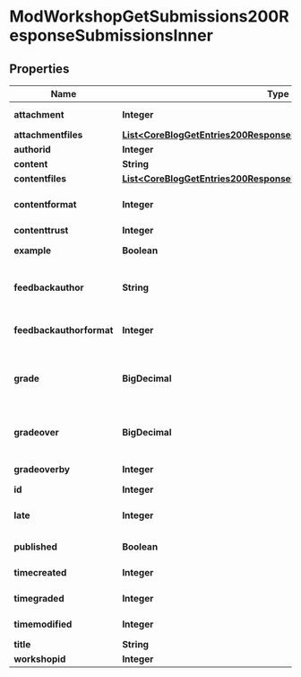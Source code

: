 

# ModWorkshopGetSubmissions200ResponseSubmissionsInner


## Properties

| Name | Type | Description | Notes |
|------------ | ------------- | ------------- | -------------|
|**attachment** | **Integer** | Used by File API file_postupdate_standard_filemanager. |  [optional] |
|**attachmentfiles** | [**List&lt;CoreBlogGetEntries200ResponseEntriesInnerSummaryfilesInner&gt;**](CoreBlogGetEntries200ResponseEntriesInnerSummaryfilesInner.md) |  |  [optional] |
|**authorid** | **Integer** | The author of the submission. |  [optional] |
|**content** | **String** | Submission text. |  [optional] |
|**contentfiles** | [**List&lt;CoreBlogGetEntries200ResponseEntriesInnerSummaryfilesInner&gt;**](CoreBlogGetEntries200ResponseEntriesInnerSummaryfilesInner.md) |  |  [optional] |
|**contentformat** | **Integer** | content format (1 &#x3D; HTML, 0 &#x3D; MOODLE, 2 &#x3D; PLAIN, or 4 &#x3D; MARKDOWN) |  [optional] |
|**contenttrust** | **Integer** | The trust mode of the data. |  [optional] |
|**example** | **Boolean** | Is this submission an example from teacher. |  [optional] |
|**feedbackauthor** | **String** | Teacher comment/feedback for the author of the submission, for example describing the reasons                     for the grade overriding. |  [optional] |
|**feedbackauthorformat** | **Integer** | feedbackauthor format (1 &#x3D; HTML, 0 &#x3D; MOODLE, 2 &#x3D; PLAIN, or 4 &#x3D; MARKDOWN) |  [optional] |
|**grade** | **BigDecimal** | Aggregated grade for the submission. The grade is a decimal number from interval 0..100.                     If NULL then the grade for submission has not been aggregated yet. |  [optional] |
|**gradeover** | **BigDecimal** | Grade for the submission manually overridden by a teacher. Grade is always from interval 0..100.                     If NULL then the grade is not overriden. |  [optional] |
|**gradeoverby** | **Integer** | The id of the user who has overridden the grade for submission. |  [optional] |
|**id** | **Integer** | The primary key of the record. |  [optional] |
|**late** | **Integer** | Has this submission been submitted after the deadline or during the assessment phase? |  [optional] |
|**published** | **Boolean** | Shall the submission be available to other when the workshop is closed. |  [optional] |
|**timecreated** | **Integer** | Timestamp when the work was submitted for the first time. |  [optional] |
|**timegraded** | **Integer** | The timestamp when grade or gradeover was recently modified. |  [optional] |
|**timemodified** | **Integer** | Timestamp when the submission has been updated. |  [optional] |
|**title** | **String** | The submission title. |  [optional] |
|**workshopid** | **Integer** | The id of the workshop instance. |  [optional] |



